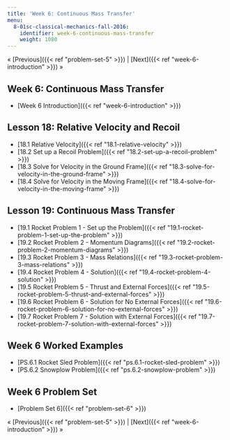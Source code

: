 ```yaml
---
title: 'Week 6: Continuous Mass Transfer'
menu:
  8-01sc-classical-mechanics-fall-2016:
    identifier: week-6-continuous-mass-transfer
    weight: 1080
---
```

« [Previous]({{< ref "problem-set-5" >}}) | [Next]({{< ref "week-6-introduction" >}}) »

Week 6: Continuous Mass Transfer
--------------------------------

*   [Week 6 Introduction]({{< ref "week-6-introduction" >}})

Lesson 18: Relative Velocity and Recoil
---------------------------------------

*   [18.1 Relative Velocity]({{< ref "18.1-relative-velocity" >}})
*   [18.2 Set up a Recoil Problem]({{< ref "18.2-set-up-a-recoil-problem" >}})
*   [18.3 Solve for Velocity in the Ground Frame]({{< ref "18.3-solve-for-velocity-in-the-ground-frame" >}})
*   [18.4 Solve for Velocity in the Moving Frame]({{< ref "18.4-solve-for-velocity-in-the-moving-frame" >}})

Lesson 19: Continuous Mass Transfer
-----------------------------------

*   [19.1 Rocket Problem 1 - Set up the Problem]({{< ref "19.1-rocket-problem-1-set-up-the-problem" >}})
*   [19.2 Rocket Problem 2 - Momentum Diagrams]({{< ref "19.2-rocket-problem-2-momentum-diagrams" >}})
*   [19.3 Rocket Problem 3 - Mass Relations]({{< ref "19.3-rocket-problem-3-mass-relations" >}})
*   [19.4 Rocket Problem 4 - Solution]({{< ref "19.4-rocket-problem-4-solution" >}})
*   [19.5 Rocket Problem 5 - Thrust and External Forces]({{< ref "19.5-rocket-problem-5-thrust-and-external-forces" >}})
*   [19.6 Rocket Problem 6 - Solution for No External Forces]({{< ref "19.6-rocket-problem-6-solution-for-no-external-forces" >}})
*   [19.7 Rocket Problem 7 - Solution with External Forces]({{< ref "19.7-rocket-problem-7-solution-with-external-forces" >}})

Week 6 Worked Examples
----------------------

*   [PS.6.1 Rocket Sled Problem]({{< ref "ps.6.1-rocket-sled-problem" >}})
*   [PS.6.2 Snowplow Problem]({{< ref "ps.6.2-snowplow-problem" >}})

Week 6 Problem Set
------------------

*   [Problem Set 6]({{< ref "problem-set-6" >}})

« [Previous]({{< ref "problem-set-5" >}}) | [Next]({{< ref "week-6-introduction" >}}) »